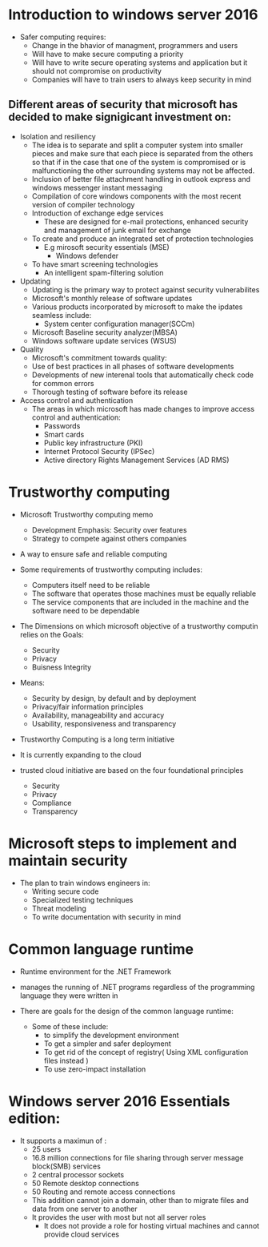 # Introduction to windows server 2016

- Safer computing requires:
    - Change in the bhavior of managment, programmers and users
    - Will have to make secure computing a priority
    - Will have to write secure operating systems and application but it should not compromise on productivity
    - Companies will have to train users to always keep security in mind

## Different areas of security that microsoft has decided to make signigicant investment on:
- Isolation and resiliency
    - The idea is to separate and split a computer system into smaller pieces and make sure that each piece is separated from the others so that if in the case that one of the system is compromised or is malfunctioning the other surrounding systems may not be affected.
    - Inclusion of better file attachment handling in outlook express and windows messenger instant messaging 
    - Compilation of core windows components with the most recent version of compiler technology
    - Introduction of exchange edge services
        - These are designed for e-mail protections, enhanced security and management of junk email for exchange
    - To create and produce an integrated set of protection technologies
        - E.g mirosoft security essentials (MSE)
            - Windows defender
    - To have smart screening technologies
        - An intelligent spam-filtering solution
- Updating 
    - Updating is the primary way to protect against security vulnerabilites
    - Microsoft's monthly release of software updates
    - Various products incorporated by microsoft to make the ipdates seamless include:
        - System center configuration manager(SCCm)
    - Microsoft Baseline security analyzer(MBSA)
    - Windows software update services  (WSUS)
- Quality
    - Microsoft's commitment towards quality:
    - Use of best practices in all phases of software developments
    - Developments of new interenal tools that automatically check code for common errors
    - Thorough testing of software before its release
- Access control and authentication
    - The areas in which microsoft has made changes to improve access control and authentication:
        - Passwords
        - Smart cards
        - Public key infrastructure (PKI)
        - Internet Protocol Security (IPSec)
        - Active directory Rights Management Services (AD RMS)

# Trustworthy computing
- Microsoft Trustworthy computing memo
    - Development Emphasis: Security over features
    - Strategy to compete against others companies
- A way to ensure safe and reliable computing
- Some requirements of trustworthy computing includes:
    - Computers itself need to be reliable
    - The software that operates those machines must be equally reliable
    - The service components that are included in the machine and the software need to be dependable



- The Dimensions on which microsoft objective of a trustworthy computin relies on the Goals:
    - Security
    - Privacy
    - Buisness Integrity
- Means:
    - Security by design, by default and by deployment
    - Privacy/fair information principles
    - Availability, manageability and accuracy
    - Usability, responsiveness and transparency

- Trustworthy Computing is a long term initiative
- It is currently expanding to the cloud
- trusted cloud initiative are based on the four foundational principles
    - Security
    - Privacy
    - Compliance
    - Transparency


# Microsoft steps to implement and maintain security
- The plan to train windows engineers in:
    - Writing secure code
    - Specialized testing techniques
    - Threat modeling
    - To write documentation with security in mind

# Common language runtime

- Runtime environment for the .NET Framework
- manages the running of .NET programs regardless of the programming language they were written in

- There are goals for the design of the common language runtime:
    - Some of these include:
        - to simplify the development environment
        - To get a simpler and safer deployment 
        - To get rid of the concept of registry( Using XML configuration files instead )
        - To use zero-impact installation


# Windows server 2016 Essentials edition:
- It supports a maximun of :
    - 25 users
    - 16.8 million connections for file sharing through server message block(SMB) services
    - 2 central processor sockets
    - 50 Remote desktop connections
    - 50 Routing and remote access connections
    - This addition cannot join a domain, other than to migrate files and data from one server to another
    - It provides the user with most but not all server roles
        - It does not provide a role for hosting virtual machines and cannot provide cloud services
